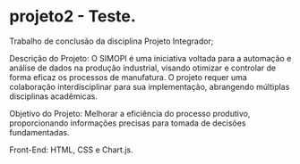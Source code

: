 # projeto2 - Teste.

Trabalho de conclusão da disciplina Projeto Integrador;

Descrição do Projeto: O SIMOPI é uma iniciativa voltada para a automação e análise de dados na produção industrial, visando otimizar e controlar de forma eficaz os processos de manufatura. O projeto requer uma colaboração interdisciplinar para sua implementação, abrangendo múltiplas disciplinas acadêmicas.  

Objetivo do Projeto: Melhorar a eficiência do processo produtivo, proporcionando informações precisas para tomada de decisões fundamentadas.  

Front-End: HTML, CSS e Chart.js.
